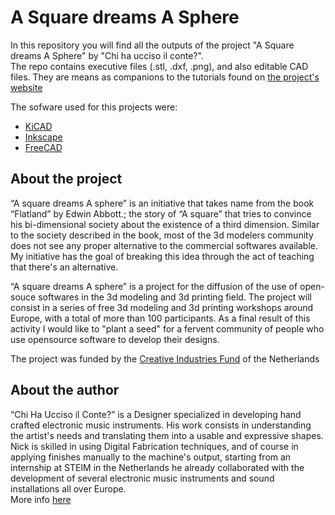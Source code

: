 # A Square dreams A Sphere

In this repository you will find all the outputs of the project "A Square dreams A Sphere" by "Chi ha ucciso il conte?".   
The repo contains executive files (.stl, .dxf, .png), and also editable CAD files. They are means as companions to the tutorials found on [the project's website](https://vimeo.com/album/4661933)

The sofware used for this projects were:   
- [KiCAD](http://kicad-pcb.org/)   
- [Inkscape](http://inkscape.org)  
- [FreeCAD](http://freecadweb.org/)  


## About the project
“A square dreams A sphere” is an initiative that takes name from the book “Flatland” by Edwin
Abbott.; the story of “A square” that tries to convince his bi-dimensional society about the existence
of a third dimension.
Similar to the society described in the book, most of the 3d modelers community does not see any
proper alternative to the commercial softwares available. My initiative has the goal of breaking this idea
through the act of teaching that there's an alternative.

“A square dreams A sphere” is a project for the diffusion of the use of open-souce softwares in the
3d modeling and 3d printing field.
The project will consist in a series of free 3d modeling and 3d printing workshops around Europe,
with a total of more than 100 participants.
As a final result of this activity I would like to "plant a seed" for a fervent community of people who use
opensource software to develop their designs.

The project was funded by the [Creative Industries Fund](http://stimuleringsfonds.nl/) of the Netherlands

## About the author

“Chi Ha Ucciso il Conte?” is a Designer specialized in developing hand crafted electronic music instruments.
His work consists in understanding the artist's needs and translating them into a usable and expressive shapes. Nick is skilled in using Digital Fabrication techniques, and of course in
applying finishes manually to the machine's output, starting from an internship at STEIM in the Netherlands he already collaborated with the development of several electronic music instruments and sound installations all over Europe.   
More info [here](http://cargocollective.com/chihauccisoilconte)
